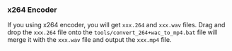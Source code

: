 ### x264 Encoder
If you using x264 encoder, you will get `xxx.264` and `xxx.wav` files.
Drag and drop the `xxx.264` file onto the `tools/convert_264+wac_to_mp4.bat` file will merge it with the `xxx.wav` file and output the `xxx.mp4` file.